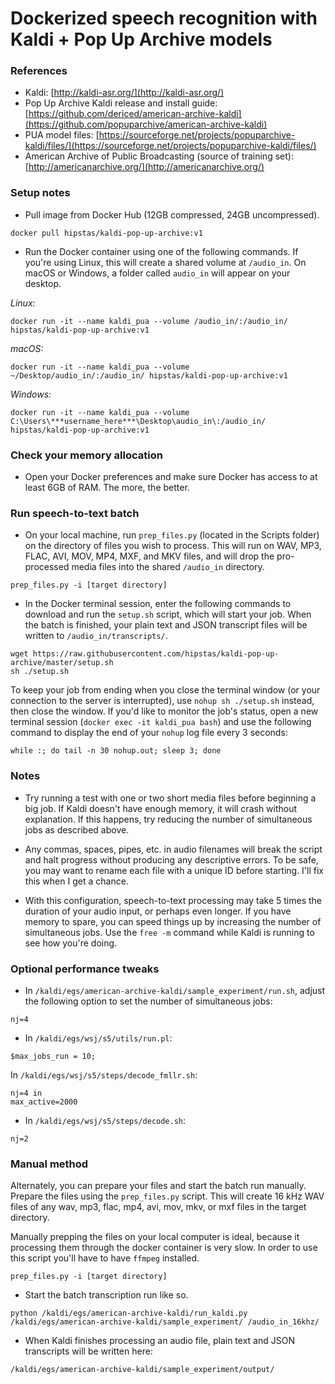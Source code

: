 # Dockerized speech recognition with Kaldi + Pop Up Archive models

### References

  - Kaldi: [http://kaldi-asr.org/](http://kaldi-asr.org/)
  - Pop Up Archive Kaldi release and install guide: [https://github.com/dericed/american-archive-kaldi](https://github.com/popuparchive/american-archive-kaldi)
  - PUA model files: [https://sourceforge.net/projects/popuparchive-kaldi/files/](https://sourceforge.net/projects/popuparchive-kaldi/files/)
  - American Archive of Public Broadcasting (source of training set): [http://americanarchive.org/](http://americanarchive.org/)

### Setup notes

- Pull image from Docker Hub (12GB compressed, 24GB uncompressed).

```
docker pull hipstas/kaldi-pop-up-archive:v1
```

- Run the Docker container using one of the following commands. If you're using Linux, this will create a shared volume at `/audio_in`. On macOS or Windows, a folder called `audio_in` will appear on your desktop.

*Linux:*

```
docker run -it --name kaldi_pua --volume /audio_in/:/audio_in/ hipstas/kaldi-pop-up-archive:v1
```

*macOS:*

```
docker run -it --name kaldi_pua --volume ~/Desktop/audio_in/:/audio_in/ hipstas/kaldi-pop-up-archive:v1
```

*Windows:*

```
docker run -it --name kaldi_pua --volume C:\Users\***username_here***\Desktop\audio_in\:/audio_in/ hipstas/kaldi-pop-up-archive:v1
```

### Check your memory allocation

- Open your Docker preferences and make sure Docker has access to at least 6GB of RAM. The more, the better.

### Run speech-to-text batch

- On your local machine, run `prep_files.py` (located in the Scripts folder) on the directory of files you wish to process. This will run on WAV, MP3, FLAC, AVI, MOV, MP4, MXF, and MKV files, and will drop the pro-processed  media files into the shared `/audio_in` directory. 

```
prep_files.py -i [target directory]
```

- In the Docker terminal session, enter the following commands to download and run the `setup.sh` script, which will start your job. When the batch is finished, your plain text and JSON transcript files will be written to `/audio_in/transcripts/`.

```
wget https://raw.githubusercontent.com/hipstas/kaldi-pop-up-archive/master/setup.sh
sh ./setup.sh
```

To keep your job from ending when you close the terminal window (or your connection to the server is interrupted), use `nohup sh ./setup.sh` instead, then close the window. If you'd like to monitor the job's status, open a new terminal session (`docker exec -it kaldi_pua bash`) and use the following command to display the end of your `nohup` log file every 3 seconds:

```
while :; do tail -n 30 nohup.out; sleep 3; done
```

### Notes

- Try running a test with one or two short media files before beginning a big job. If Kaldi doesn't have enough memory, it will crash without explanation. If this happens, try reducing the number of simultaneous jobs as described above.

- Any commas, spaces, pipes, etc. in audio filenames will break the script and halt progress without producing any descriptive errors. To be safe, you may want to rename each file with a unique ID before starting. I'll fix this when I get a chance.

- With this configuration, speech-to-text processing may take 5 times the duration of your audio input, or perhaps even longer. If you have memory to spare, you can speed things up by increasing the number of simultaneous jobs. Use the `free -m` command while Kaldi is running to see how you're doing.



### Optional performance tweaks

- In `/kaldi/egs/american-archive-kaldi/sample_experiment/run.sh`, adjust the following option to set the number of simultaneous jobs:

```
nj=4
```

- In `/kaldi/egs/wsj/s5/utils/run.pl`:

```
$max_jobs_run = 10;
```

In `/kaldi/egs/wsj/s5/steps/decode_fmllr.sh`:

<!--
`/kaldi/egs/wsj/s5/steps/tandem/decode_fmllr.sh`
-->

```
nj=4 in
max_active=2000
```

- In `/kaldi/egs/wsj/s5/steps/decode.sh`:

```
nj=2
```



### Manual method

Alternately, you can prepare your files and start the batch run manually. Prepare the files using the `prep_files.py` script. This will create 16 kHz WAV files of any wav, mp3, flac, mp4, avi, mov, mkv, or mxf files in the target directory. 

Manually prepping the files on your local computer is ideal, because it processing them through the docker container is very slow. In order to use this script you'll have to have `ffmpeg` installed.

```
prep_files.py -i [target directory]
```

- Start the batch transcription run like so.

```
python /kaldi/egs/american-archive-kaldi/run_kaldi.py /kaldi/egs/american-archive-kaldi/sample_experiment/ /audio_in_16khz/
```

- When Kaldi finishes processing an audio file, plain text and JSON transcripts will be written here:

```
/kaldi/egs/american-archive-kaldi/sample_experiment/output/
```
